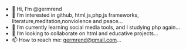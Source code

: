 - 👋 Hi, I’m @germrend
- 👀 I’m interested in github, html,js,php,js frameworks, literature,meditation,nonviolence and peace...
- 🌱 I’m currently learning social media tools, and I studying php again...
- 💞️ I’m looking to collaborate on html and educative projects...
- 📫 How to reach me: germrend@gmail.com...

<!---
germrend/germrend is a ✨ special ✨ repository because its `README.md` (this file) appears on your GitHub profile.
You can click the Preview link to take a look at your changes.
--->
